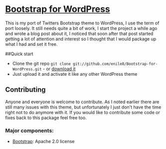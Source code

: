 # [Bootstrap for WordPress](https://github.com/enile8/Bootstrap-for-WordPress)

This is my port of Twitters Bootstrap theme to WordPress, I use the term of port loosely. It still needs quite a bit of work, I start the project a while ago and wrote a blog post about it, I noticed that soon after that post started getting a lot of attention and interest so I thought that I would package up what I had and set it free.

##Quick start

* Clone the git repo `git clone git://github.com/enile8/Bootstrap-for-WordPress.git` - or [download it](https://github.com/enile8/Bootstrap-for-WordPress/zipball/master)
* Just upload it and activate it like any other WordPress theme

## Contributing

Anyone and everyone is welcome to contribute. As I noted earlier there are still many issues with this theme, but unfortunately I just don't have the time right not to do anymore with it. If you would like to contribute some code or fixes back to this package feel free too.

### Major components:

* [Bootstrap](http://twitter.github.com/bootstrap/): Apache 2.0 license
